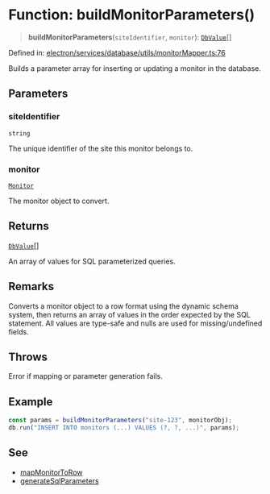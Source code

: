 # Function: buildMonitorParameters()

> **buildMonitorParameters**(`siteIdentifier`, `monitor`): [`DbValue`](../../valueConverters/type-aliases/DbValue.md)[]

Defined in: [electron/services/database/utils/monitorMapper.ts:76](https://github.com/Nick2bad4u/Uptime-Watcher/blob/8a1973382d5fe14c52996ecda381894eb7ecd4a6/electron/services/database/utils/monitorMapper.ts#L76)

Builds a parameter array for inserting or updating a monitor in the database.

## Parameters

### siteIdentifier

`string`

The unique identifier of the site this monitor belongs to.

### monitor

[`Monitor`](../../../../../../shared/types/interfaces/Monitor.md)

The monitor object to convert.

## Returns

[`DbValue`](../../valueConverters/type-aliases/DbValue.md)[]

An array of values for SQL parameterized queries.

## Remarks

Converts a monitor object to a row format using the dynamic schema system, then
returns an array of values in the order expected by the SQL statement.
All values are type-safe and nulls are used for missing/undefined fields.

## Throws

Error if mapping or parameter generation fails.

## Example

```typescript
const params = buildMonitorParameters("site-123", monitorObj);
db.run("INSERT INTO monitors (...) VALUES (?, ?, ...)", params);
```

## See

 - [mapMonitorToRow](../../dynamicSchema/functions/mapMonitorToRow.md)
 - [generateSqlParameters](../../dynamicSchema/functions/generateSqlParameters.md)
